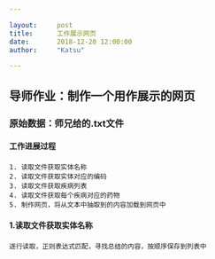 ```yaml
---

layout:     post
title:      工作展示网页
date:       2018-12-20 12:00:00
author:     "Katsu"

---
```


## 导师作业：制作一个用作展示的网页
### 原始数据：师兄给的.txt文件

#### 工作进展过程 
    1. 读取文件获取实体名称
    2. 读取文件获取实体对应的编码
    3. 读取文件获取疾病列表
    4. 读取文件获取每个疾病对应的药物
    5. 制作网页，将从文本中抽取到的内容加载到网页中

#### 1.读取文件获取实体名称
    逐行读取，正则表达式匹配，寻找总结的内容，按顺序保存到列表中